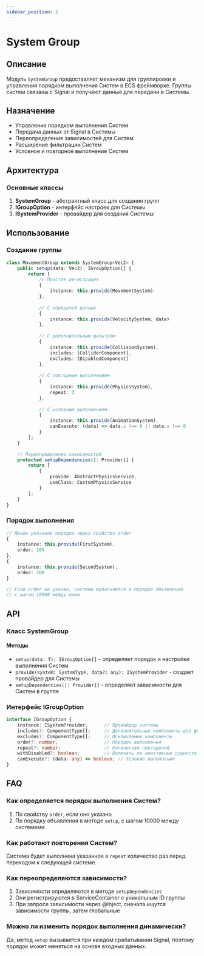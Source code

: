 ```yaml
---
sidebar_position: 2
---
```


# System Group

## Описание
Модуль `SystemGroup` предоставляет механизм для группировки и управления порядком выполнения Систем в ECS фреймворке. Группы систем связаны с Signal и получают данные для передачи в Системы.

## Назначение
- Управление порядком выполнения Систем
- Передача данных от Signal в Системы
- Переопределение зависимостей для Систем
- Расширение фильтрации Систем
- Условное и повторное выполнение Систем

## Архитектура

### Основные классы
1. **SystemGroup** - абстрактный класс для создания групп
2. **IGroupOption** - интерфейс настроек для Системы
3. **ISystemProvider** - провайдер для создания Системы

## Использование

### Создание группы
```typescript
class MovementGroup extends SystemGroup<Vec2> {
    public setup(data: Vec2): IGroupOption[] {
        return [
            // Простая регистрация
            {
                instance: this.provide(MovementSystem)
            },
            
            // С передачей данных
            {
                instance: this.provide(VelocitySystem, data)
            },
            
            // С дополнительным фильтром
            {
                instance: this.provide(CollisionSystem),
                includes: [ColliderComponent],
                excludes: [DisabledComponent]
            },
            
            // С повторным выполнением
            {
                instance: this.provide(PhysicsSystem),
                repeat: 3
            },
            
            // С условным выполнением
            {
                instance: this.provide(AnimationSystem),
                canExecute: (data) => data.x !== 0 || data.y !== 0
            }
        ];
    }

    // Переопределение зависимостей
    protected setupDependencies(): Provider[] {
        return [
            {
                provide: AbstractPhysicsService,
                useClass: CustomPhysicsService
            }
        ];
    }
}
```

### Порядок выполнения
```typescript
// Явное указание порядка через свойство order
{
    instance: this.provide(FirstSystem),
    order: 100
},
{
    instance: this.provide(SecondSystem),
    order: 200
}

// Если order не указан, системы выполняются в порядке объявления
// с шагом 10000 между ними
```

## API

### Класс SystemGroup

#### Методы
- `setup(data: T): IGroupOption[]` - определяет порядок и настройки выполнения Систем
- `provide(system: SystemType, data?: any): ISystemProvider` - создает провайдер для Системы
- `setupDependencies(): Provider[]` - определяет зависимости для Систем в группе

### Интерфейс IGroupOption
```typescript
interface IGroupOption {
    instance: ISystemProvider;      // Провайдер системы
    includes?: ComponentType[];     // Дополнительные компоненты для фильтрации
    excludes?: ComponentType[];     // Исключаемые компоненты
    order?: number;                 // Порядок выполнения
    repeat?: number;                // Количество повторений
    withDisabled?: boolean;         // Включать ли неактивные сущности
    canExecute?: (data: any) => boolean; // Условие выполнения
}
```

## FAQ

### Как определяется порядок выполнения Систем?
1. По свойству `order`, если оно указано
2. По порядку объявления в методе `setup`, с шагом 10000 между системами

### Как работают повторения Систем?
Система будет выполнена указанное в `repeat` количество раз перед переходом к следующей системе.

### Как переопределяются зависимости?
1. Зависимости определяются в методе `setupDependencies`
2. Они регистрируются в ServiceContainer с уникальным ID группы
3. При запросе зависимости через @Inject, сначала ищутся зависимости группы, затем глобальные

### Можно ли изменить порядок выполнения динамически?
Да, метод `setup` вызывается при каждом срабатывании Signal, поэтому порядок может меняться на основе входных данных.

